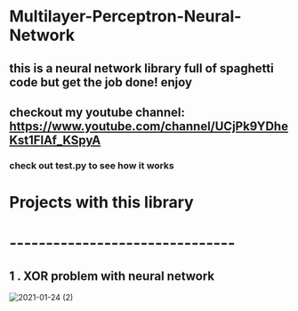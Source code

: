 # Multilayer-Perceptron-Neural-Network

## this is a neural network library full of spaghetti code but get the job done! enjoy
## checkout my youtube channel: https://www.youtube.com/channel/UCjPk9YDheKst1FlAf_KSpyA

### check out test.py to see how it works

# Projects with this library
# -------------------------------
## 1 . XOR problem with neural network
![2021-01-24 (2)](https://user-images.githubusercontent.com/48150537/105617993-d454ab00-5e08-11eb-9934-a62da9ad07de.png)

